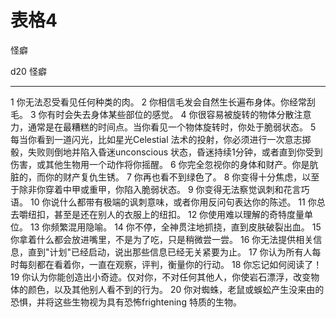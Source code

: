 # 表格4

怪癖

  d20   怪癖
  ----- -----------------------------------------------------------------------------------------------------------------------------------------------------------------------------------
  1     你无法忍受看见任何种类的肉。
  2     你相信毛发会自然生长遍布身体。你经常刮毛。
  3     你有时会失去身体某些部位的感觉。
  4     你很容易被旋转的物体分散注意力，通常是在最糟糕的时间点。当你看见一个物体旋转时，你处于脆弱状态。
  5     每当你看到一道闪光，比如星光Celestial 法术的投射，你必须进行一次意志掷骰，失败则倒地并陷入昏迷unconscious 状态，昏迷持续1分钟，或者直到你受到伤害，或其他生物用一个动作将你摇醒。
  6     你完全忽视你的身体和财产。你是肮脏的，而你的财产复仇生锈。
  7     你再也看不到绿色了。
  8     你变得十分焦虑，以至于除非你穿着中甲或重甲，你陷入脆弱状态。
  9     你变得无法察觉讽刺和花言巧语。
  10    你说什么都带有极端的讽刺意味，或者你用反问句表达你的陈述。
  11    你总去嚼纽扣，甚至是还在别人的衣服上的纽扣。
  12    你使用难以理解的奇特度量单位。
  13    你频繁混用隐喻。
  14    你不停，全神贯注地抓挠，直到皮肤破裂出血。
  15    你拿着什么都会放进嘴里，不是为了吃，只是稍微尝一尝。
  16    你无法提供相关信息，直到"计划"已经启动，说出那些信息已经无关紧要为止。
  17    你认为所有人每时每刻都在看着你，一直在观察，评判，衡量你的行动。
  18    你忘记如何阅读了！
  19    你认为你能创造出小奇迹。仅对你，不对任何其他人，你使岩石漂浮，改变物体的颜色，以及其他别人看不到的行为。
  20    你对蜘蛛，老鼠或蜈蚣产生没来由的恐惧，并将这些生物视为具有恐怖frightening 特质的生物。
